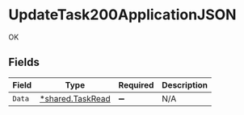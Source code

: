 # UpdateTask200ApplicationJSON

OK


## Fields

| Field                                               | Type                                                | Required                                            | Description                                         |
| --------------------------------------------------- | --------------------------------------------------- | --------------------------------------------------- | --------------------------------------------------- |
| `Data`                                              | [*shared.TaskRead](../../models/shared/taskread.md) | :heavy_minus_sign:                                  | N/A                                                 |